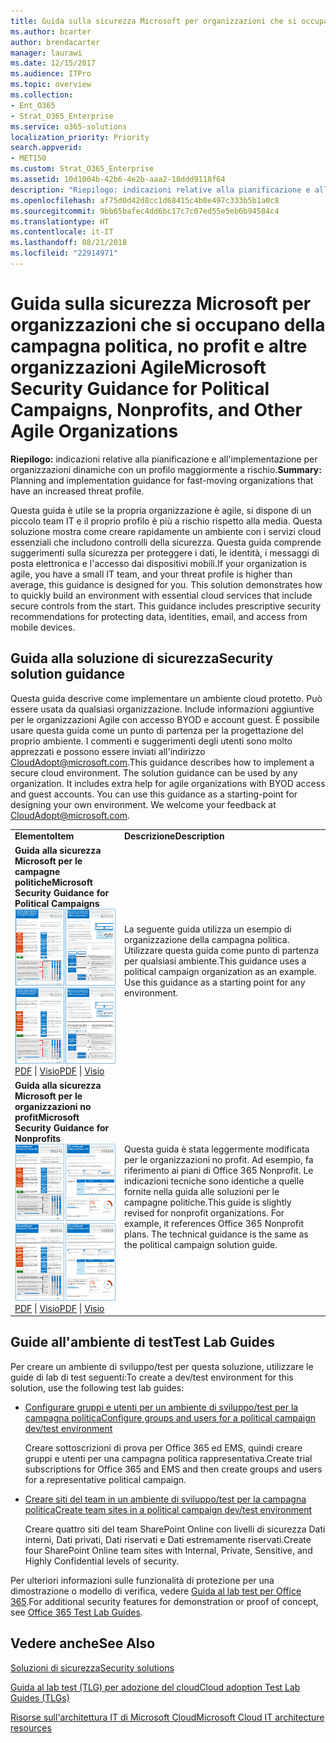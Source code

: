```yaml
---
title: Guida sulla sicurezza Microsoft per organizzazioni che si occupano della campagna politica, no profit e altre organizzazioni Agile
ms.author: bcarter
author: brendacarter
manager: laurawi
ms.date: 12/15/2017
ms.audience: ITPro
ms.topic: overview
ms.collection:
- Ent_O365
- Strat_O365_Enterprise
ms.service: o365-solutions
localization_priority: Priority
search.appverid:
- MET150
ms.custom: Strat_O365_Enterprise
ms.assetid: 10d1004b-42b6-4e2b-aaa2-18ddd9118f64
description: "Riepilogo: indicazioni relative alla pianificazione e all'implementazione per organizzazioni dinamiche con un profilo maggiormente a rischio."
ms.openlocfilehash: af75d0d42d8cc1d68415c4b0e497c333b5b1a0c8
ms.sourcegitcommit: 9bb65bafec4dd6bc17c7c07ed55e5eb6b94584c4
ms.translationtype: HT
ms.contentlocale: it-IT
ms.lasthandoff: 08/21/2018
ms.locfileid: "22914971"
---
```

# <a name="microsoft-security-guidance-for-political-campaigns-nonprofits-and-other-agile-organizations"></a><span data-ttu-id="69702-103">Guida sulla sicurezza Microsoft per organizzazioni che si occupano della campagna politica, no profit e altre organizzazioni Agile</span><span class="sxs-lookup"><span data-stu-id="69702-103">Microsoft Security Guidance for Political Campaigns, Nonprofits, and Other Agile Organizations</span></span>

 <span data-ttu-id="69702-104">**Riepilogo:** indicazioni relative alla pianificazione e all'implementazione per organizzazioni dinamiche con un profilo maggiormente a rischio.</span><span class="sxs-lookup"><span data-stu-id="69702-104">**Summary:** Planning and implementation guidance for fast-moving organizations that have an increased threat profile.</span></span>
  
<span data-ttu-id="69702-p101">Questa guida è utile se la propria organizzazione è agile, si dispone di un piccolo team IT e il proprio profilo è più a rischio rispetto alla media. Questa soluzione mostra come creare rapidamente un ambiente con i servizi cloud essenziali che includono controlli della sicurezza. Questa guida comprende suggerimenti sulla sicurezza per proteggere i dati, le identità, i messaggi di posta elettronica e l'accesso dai dispositivi mobili.</span><span class="sxs-lookup"><span data-stu-id="69702-p101">If your organization is agile, you have a small IT team, and your threat profile is higher than average, this guidance is designed for you. This solution demonstrates how to quickly build an environment with essential cloud services that include secure controls from the start. This guidance includes prescriptive security recommendations for protecting data, identities, email, and access from mobile devices.</span></span>
  
## <a name="security-solution-guidance"></a><span data-ttu-id="69702-108">Guida alla soluzione di sicurezza</span><span class="sxs-lookup"><span data-stu-id="69702-108">Security solution guidance</span></span>

<span data-ttu-id="69702-p102">Questa guida descrive come implementare un ambiente cloud protetto. Può essere usata da qualsiasi organizzazione. Include informazioni aggiuntive per le organizzazioni Agile con accesso BYOD e account guest. È possibile usare questa guida come un punto di partenza per la progettazione del proprio ambiente. I commenti e suggerimenti degli utenti sono molto apprezzati e possono essere inviati all'indirizzo [CloudAdopt@microsoft.com](mailto:CloudAdopt@microsoft.com).</span><span class="sxs-lookup"><span data-stu-id="69702-p102">This guidance describes how to implement a secure cloud environment. The solution guidance can be used by any organization. It includes extra help for agile organizations with BYOD access and guest accounts. You can use this guidance as a starting-point for designing your own environment. We welcome your feedback at [CloudAdopt@microsoft.com](mailto:CloudAdopt@microsoft.com).</span></span> 
  
|||
|:-----|:-----|
|<span data-ttu-id="69702-114">**Elemento**</span><span class="sxs-lookup"><span data-stu-id="69702-114">**Item**</span></span> <br/> |<span data-ttu-id="69702-115">**Descrizione**</span><span class="sxs-lookup"><span data-stu-id="69702-115">**Description**</span></span> <br/> |
|<span data-ttu-id="69702-116">**Guida alla sicurezza Microsoft per le campagne politiche**</span><span class="sxs-lookup"><span data-stu-id="69702-116">**Microsoft Security Guidance for Political Campaigns**</span></span> <br/> <span data-ttu-id="69702-117">[![Anteprima per il set di poster ridotto.](media/d370ce28-ca40-4930-9a2c-907312aa06c8.png)](http://download.microsoft.com/download/B/4/D/B4D520C3-4D0C-4B4D-BFB9-09F0651C2775/MSFT_Cloud_architecture_security%20for%20political%20campaigns.pdf)</span><span class="sxs-lookup"><span data-stu-id="69702-117">[![Thumb nail for mini poster set.](media/d370ce28-ca40-4930-9a2c-907312aa06c8.png)          ](http://download.microsoft.com/download/B/4/D/B4D520C3-4D0C-4B4D-BFB9-09F0651C2775/MSFT_Cloud_architecture_security%20for%20political%20campaigns.pdf)</span></span> <br/> <span data-ttu-id="69702-118">[PDF](http://download.microsoft.com/download/B/4/D/B4D520C3-4D0C-4B4D-BFB9-09F0651C2775/MSFT_Cloud_architecture_security%20for%20political%20campaigns.pdf) \| [Visio](http://download.microsoft.com/download/B/4/D/B4D520C3-4D0C-4B4D-BFB9-09F0651C2775/MSFT_Cloud_architecture_security%20for%20political%20campaigns.vsdx)</span><span class="sxs-lookup"><span data-stu-id="69702-118">[PDF](http://download.microsoft.com/download/B/4/D/B4D520C3-4D0C-4B4D-BFB9-09F0651C2775/MSFT_Cloud_architecture_security%20for%20political%20campaigns.pdf)  \| [Visio](http://download.microsoft.com/download/B/4/D/B4D520C3-4D0C-4B4D-BFB9-09F0651C2775/MSFT_Cloud_architecture_security%20for%20political%20campaigns.vsdx)</span></span> <br/> |<span data-ttu-id="69702-p103">La seguente guida utilizza un esempio di organizzazione della campagna politica. Utilizzare questa guida come punto di partenza per qualsiasi ambiente.</span><span class="sxs-lookup"><span data-stu-id="69702-p103">This guidance uses a political campaign organization as an example. Use this guidance as a starting point for any environment.</span></span>  <br/> |
|<span data-ttu-id="69702-121">**Guida alla sicurezza Microsoft per le organizzazioni no profit**</span><span class="sxs-lookup"><span data-stu-id="69702-121">**Microsoft Security Guidance for Nonprofits**</span></span> <br/> <span data-ttu-id="69702-122">[![Immagine di anteprima per file scaricabile](media/e4784889-1c69-4067-9a8f-31d31d1eceea.png)](http://download.microsoft.com/download/9/4/3/94389612-C679-4061-8DF2-D9A15D72B65F/Microsoft_Cloud%20Architecture_Security%20for%20Nonprofits.pdf)</span><span class="sxs-lookup"><span data-stu-id="69702-122">[![Thumnail image for downloadable file](media/e4784889-1c69-4067-9a8f-31d31d1eceea.png)          ](http://download.microsoft.com/download/9/4/3/94389612-C679-4061-8DF2-D9A15D72B65F/Microsoft_Cloud%20Architecture_Security%20for%20Nonprofits.pdf)</span></span> <br/> <span data-ttu-id="69702-123">[PDF](http://download.microsoft.com/download/9/4/3/94389612-C679-4061-8DF2-D9A15D72B65F/Microsoft_Cloud%20Architecture_Security%20for%20Nonprofits.pdf) \| [Visio](http://download.microsoft.com/download/9/4/3/94389612-C679-4061-8DF2-D9A15D72B65F/Microsoft_Cloud%20Architecture_Security%20for%20Nonprofits.vsdx)</span><span class="sxs-lookup"><span data-stu-id="69702-123">[PDF](http://download.microsoft.com/download/9/4/3/94389612-C679-4061-8DF2-D9A15D72B65F/Microsoft_Cloud%20Architecture_Security%20for%20Nonprofits.pdf)  \| [Visio](http://download.microsoft.com/download/9/4/3/94389612-C679-4061-8DF2-D9A15D72B65F/Microsoft_Cloud%20Architecture_Security%20for%20Nonprofits.vsdx)</span></span> <br/> |<span data-ttu-id="69702-p104">Questa guida è stata leggermente modificata per le organizzazioni no profit. Ad esempio, fa riferimento ai piani di Office 365 Nonprofit. Le indicazioni tecniche sono identiche a quelle fornite nella guida alle soluzioni per le campagne politiche.</span><span class="sxs-lookup"><span data-stu-id="69702-p104">This guide is slightly revised for nonprofit organizations. For example, it references Office 365 Nonprofit plans. The technical guidance is the same as the political campaign solution guide.</span></span>  <br/> |
   
## <a name="test-lab-guides"></a><span data-ttu-id="69702-127">Guide all'ambiente di test</span><span class="sxs-lookup"><span data-stu-id="69702-127">Test Lab Guides</span></span>

<span data-ttu-id="69702-128">Per creare un ambiente di sviluppo/test per questa soluzione, utilizzare le guide di lab di test seguenti:</span><span class="sxs-lookup"><span data-stu-id="69702-128">To create a dev/test environment for this solution, use the following test lab guides:</span></span> 
  
- [<span data-ttu-id="69702-129">Configurare gruppi e utenti per un ambiente di sviluppo/test per la campagna politica</span><span class="sxs-lookup"><span data-stu-id="69702-129">Configure groups and users for a political campaign dev/test environment</span></span>](configure-groups-and-users-for-a-political-campaign-dev-test-environment.md)
    
     <span data-ttu-id="69702-130">Creare sottoscrizioni di prova per Office 365 ed EMS, quindi creare gruppi e utenti per una campagna politica rappresentativa.</span><span class="sxs-lookup"><span data-stu-id="69702-130">Create trial subscriptions for Office 365 and EMS and then create groups and users for a representative political campaign.</span></span>
    
- [<span data-ttu-id="69702-131">Creare siti del team in un ambiente di sviluppo/test per la campagna politica</span><span class="sxs-lookup"><span data-stu-id="69702-131">Create team sites in a political campaign dev/test environment</span></span>](create-team-sites-in-a-political-campaign-dev-test-environment.md)
    
    <span data-ttu-id="69702-132">Creare quattro siti del team SharePoint Online con livelli di sicurezza Dati interni, Dati privati, Dati riservati e Dati estremamente riservati.</span><span class="sxs-lookup"><span data-stu-id="69702-132">Create four SharePoint Online team sites with Internal, Private, Sensitive, and Highly Confidential levels of security.</span></span>
    
<span data-ttu-id="69702-133">Per ulteriori informazioni sulle funzionalità di protezione per una dimostrazione o modello di verifica, vedere [Guida al lab test per Office 365](http://aka.ms/o365tlgs).</span><span class="sxs-lookup"><span data-stu-id="69702-133">For additional security features for demonstration or proof of concept, see [Office 365 Test Lab Guides](http://aka.ms/o365tlgs).</span></span>
  
## <a name="see-also"></a><span data-ttu-id="69702-134">Vedere anche</span><span class="sxs-lookup"><span data-stu-id="69702-134">See Also</span></span>

[<span data-ttu-id="69702-135">Soluzioni di sicurezza</span><span class="sxs-lookup"><span data-stu-id="69702-135">Security solutions</span></span>](security-solutions.md)
  
[<span data-ttu-id="69702-136">Guida al lab test (TLG) per adozione del cloud</span><span class="sxs-lookup"><span data-stu-id="69702-136">Cloud adoption Test Lab Guides (TLGs)</span></span>](cloud-adoption-test-lab-guides-tlgs.md)
  
[<span data-ttu-id="69702-137">Risorse sull'architettura IT di Microsoft Cloud</span><span class="sxs-lookup"><span data-stu-id="69702-137">Microsoft Cloud IT architecture resources</span></span>](microsoft-cloud-it-architecture-resources.md)



